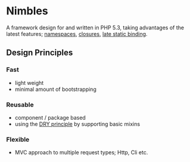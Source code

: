 Nimbles
============

A framework design for and written in PHP 5.3, taking advantages of the latest features; [namespaces](http://www.php.net/manual/en/language.namespaces.php), [closures](http://www.php.net/manual/en/functions.anonymous.php), [late static binding](http://www.php.net/manual/en/language.oop5.late-static-bindings.php).

Design Principles
-----------------

### Fast

- light weight
- minimal amount of bootstrapping

### Reusable

- component / package based
- using the [DRY principle](http://en.wikipedia.org/wiki/Don%27t_repeat_yourself) by supporting basic mixins

### Flexible

 - MVC approach to multiple request types; Http, Cli etc.
